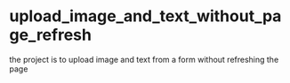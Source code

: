 # upload_image_and_text_without_page_refresh
the project is to upload image and text from a form without refreshing the page
